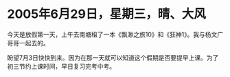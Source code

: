 # 2005年6月29日，星期三，晴、大风
今天是放假第一天，上午去南塘租了一本《飘渺之旅10》和《狂神1》。我与杨文广哥哥一起去的。

盼望7月3日快快到来。因为在那一天就可以知道这个假期是否要提早上课。为了初三节约上课时间，早日复习完考中考。


